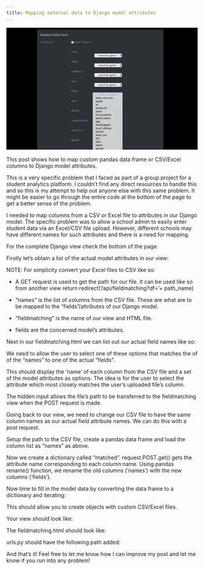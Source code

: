 ```yaml
---
title: Mapping external data to Django model attributes
---
```


![Student Data Form](../assets/form.png)

This post shows how to map custom pandas data frame or CSV/Excel columns to Django model attributes.

This is a very specific problem that I faced as part of a group project for a student analytics platform. I couldn’t find any direct resources to handle this and so this is my attempt to help out anyone else with this same problem. It might be easier to go through the entire code at the bottom of the page to get a better sense of the problem.

I needed to map columns from a CSV or Excel file to attributes in our Django model. The specific problem was to allow a school admin to easily enter student data via an Excel/CSV file upload. However, different schools may have different names for such attributes and there is a need for mapping.

For the complete Django view check the bottom of the page.

Firstly let’s obtain a list of the actual model attributes in our view:

<script src="https://gist.github.com/pixelexel/3ca242360de99e4b9a9699eefd94d409.js"></script>

NOTE: For simplicity convert your Excel files to CSV like so:

<script src="https://gist.github.com/pixelexel/4ea008b427fa0fa6e84af117fabace5b.js"></script>

- A GET request is used to get the path for our file. It can be used like so from another view return redirect(‘/api/fieldmatching?df=’+ path_name)

- “names” is the list of columns from the CSV file. These are what are to be mapped to the “fields”/attributes of our Django model.

- “fieldmatching” is the name of our view and HTML file.

- fields are the concerned model’s attributes.

Next in our fieldmatching.html we can list out our actual field names like so:

<script src="https://gist.github.com/pixelexel/b9ce9e452e37a82bba2001f4cdb87fc4.js"></script>

We need to allow the user to select one of these options that matches the of of the “names” to one of the actual “fields”.

<script src="https://gist.github.com/pixelexel/cdb9fe038aec9587cc8acfc9c4ef3a34.js"></script>

This should display the ‘name’ of each column from the CSV file and a set of the model attributes as options. The idea is for the user to select the attribute which most closely matches the user’s uploaded file’s column.

The hidden input allows the file’s path to be transferred to the fieldmatching view when the POST request is made.

Going back to our view, we need to change our CSV file to have the same column names as our actual field attribute names. We can do this with a post request.

<script src="https://gist.github.com/pixelexel/3e840c1daaf1e1faac849567b77eb9e4.js"></script>

Setup the path to the CSV file, create a pandas data frame and load the column list as “names” as above.

<script src="https://gist.github.com/pixelexel/cb038f9c7faf78e28db1feef15c37280.js"></script>

Now we create a dictionary called “matched”. request.POST.get() gets the attribute name corresponding to each column name. Using pandas rename() function, we rename the old columns (‘names’) with the new columns (‘fields’).

Now time to fill in the model data by converting the data frame to a dictionary and iterating:

<script src="https://gist.github.com/pixelexel/66e535bdb7b74b5c9e9d888a612911c0.js"></script>

This should allow you to create objects with custom CSV/Excel files.

Your view should look like:

<script src="https://gist.github.com/pixelexel/26f40c9408f72c1b1fdb1dedd8ea7507.js"></script>

The fieldmatching.html should look like:

<script src="https://gist.github.com/pixelexel/3c4f278424880581179f61d3613bb5c7.js"></script>

urls.py should have the following path added:

<script src="https://gist.github.com/pixelexel/6deb95b089295799b15b4be6b3560d07.js"></script>

And that’s it! Feel free to let me know how I can improve my post and let me know if you run into any problem!
